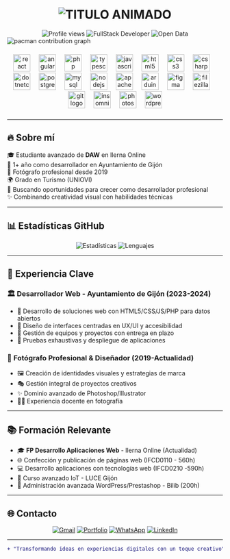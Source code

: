 <h1 align="center"> 
  <img src="https://readme-typing-svg.herokuapp.com?font=Bagel+Fat+One&duration=3500&pause=2001&color=F78500&center=true&width=435&lines=HOLA+SOY+PELAYO!;DESARROLLADOR+WEB;FOTOGRAFO+CREATIVO" alt="TITULO ANIMADO" />
</h1>

<div align="center">
  <img src="https://komarev.com/ghpvc/?username=PelayoNaredo&style=flat-square&color=blue" alt="Profile views"/>
  <img src="https://img.shields.io/badge/FullStack-Developer-important" alt="FullStack Developer">
  <img src="https://img.shields.io/badge/Open%20Data-Enthusiast-brightgreen" alt="Open Data">
</div>

<picture>
  <source media="(prefers-color-scheme: dark)" srcset="https://raw.githubusercontent.com/PelayoNaredo/PelayoNaredo/output/pacman-contribution-graph-dark.svg">
  <source media="(prefers-color-scheme: light)" srcset="https://raw.githubusercontent.com/PelayoNaredo/PelayoNaredo/output/pacman-contribution-graph.svg">
  <img alt="pacman contribution graph" src="https://raw.githubusercontent.com/PelayoNaredo/PelayoNaredo/output/pacman-contribution-graph.svg">
</picture>

###

<div align="center">
  <img src="https://cdn.jsdelivr.net/gh/devicons/devicon/icons/react/react-original.svg" height="40" alt="react logo"  />
  <img width="12" />
  <img src="https://cdn.jsdelivr.net/gh/devicons/devicon/icons/angularjs/angularjs-original.svg" height="40" alt="angularjs logo"  />
  <img width="12" />
  <img src="https://cdn.jsdelivr.net/gh/devicons/devicon/icons/php/php-original.svg" height="40" alt="php logo"  />
  <img width="12" />
  <img src="https://cdn.jsdelivr.net/gh/devicons/devicon/icons/typescript/typescript-original.svg" height="40" alt="typescript logo"  />
  <img width="12" />
  <img src="https://cdn.jsdelivr.net/gh/devicons/devicon/icons/javascript/javascript-original.svg" height="40" alt="javascript logo"  />
  <img width="12" />
  <img src="https://cdn.jsdelivr.net/gh/devicons/devicon/icons/html5/html5-original.svg" height="40" alt="html5 logo"  />
  <img width="12" />
  <img src="https://cdn.jsdelivr.net/gh/devicons/devicon/icons/css3/css3-original.svg" height="40" alt="css3 logo"  />
  <img width="12" />
  <img src="https://cdn.jsdelivr.net/gh/devicons/devicon/icons/csharp/csharp-original.svg" height="40" alt="csharp logo"  />
  <img width="12" />
  <img src="https://cdn.jsdelivr.net/gh/devicons/devicon/icons/dotnetcore/dotnetcore-original.svg" height="40" alt="dotnetcore logo"  />
  <img width="12" />
  <img src="https://cdn.jsdelivr.net/gh/devicons/devicon/icons/postgresql/postgresql-original.svg" height="40" alt="postgresql logo"  />
  <img width="12" />
  <img src="https://cdn.jsdelivr.net/gh/devicons/devicon/icons/mysql/mysql-original.svg" height="40" alt="mysql logo"  />
  <img width="12" />
  <img src="https://cdn.jsdelivr.net/gh/devicons/devicon/icons/nodejs/nodejs-original.svg" height="40" alt="nodejs logo"  />
  <img width="12" />
  <img src="https://cdn.jsdelivr.net/gh/devicons/devicon/icons/apache/apache-original.svg" height="40" alt="apache logo"  />
  <img width="12" />
  <img src="https://cdn.jsdelivr.net/gh/devicons/devicon/icons/arduino/arduino-original.svg" height="40" alt="arduino logo"  />
  <img width="12" />
  <img src="https://cdn.jsdelivr.net/gh/devicons/devicon/icons/figma/figma-original.svg" height="40" alt="figma logo"  />
  <img width="12" />
  <img src="https://cdn.jsdelivr.net/gh/devicons/devicon/icons/filezilla/filezilla-plain.svg" height="40" alt="filezilla logo"  />
  <img width="12" />
  <img src="https://cdn.jsdelivr.net/gh/devicons/devicon/icons/git/git-original.svg" height="40" alt="git logo"  />
  <img width="12" />
  <img src="https://cdn.jsdelivr.net/gh/devicons/devicon/icons/insomnia/insomnia-original.svg" height="40" alt="insomnia logo"  />
  <img width="12" />
  <img src="https://cdn.jsdelivr.net/gh/devicons/devicon/icons/photoshop/photoshop-plain.svg" height="40" alt="photoshop logo"  />
  <img width="12" />
  <img src="https://cdn.jsdelivr.net/gh/devicons/devicon/icons/wordpress/wordpress-original.svg" height="40" alt="wordpress logo"  />
</div>

###

---

## 🔥 Sobre mí

🎓 Estudiante avanzado de **DAW** en Ilerna Online  
💼 1+ año como desarrollador en Ayuntamiento de Gijón  
📸 Fotógrafo profesional desde 2019  
🌍 Grado en Turismo (UNIOVI)  
🚀 Buscando oportunidades para crecer como desarrollador profesional  
✨ Combinando creatividad visual con habilidades técnicas  

---



## 📊 Estadísticas GitHub

<div align="center">
  
![Estadísticas](https://github-readme-stats.vercel.app/api?username=PelayoNaredo&show_icons=true&theme=radical&bg_color=0d1117&hide_border=true&include_all_commits=true)
![Lenguajes](https://github-readme-stats.vercel.app/api/top-langs/?username=PelayoNaredo&layout=compact&theme=radical&bg_color=0d1117&hide_border=true)

</div>

---

## 💼 Experiencia Clave

### 🏛️ **Desarrollador Web - Ayuntamiento de Gijón** (2023-2024)
- 🚀 Desarrollo de soluciones web con HTML5/CSS/JS/PHP para datos abiertos
- 🎨 Diseño de interfaces centradas en UX/UI y accesibilidad
- 👥 Gestión de equipos y proyectos con entrega en plazo
- 🧪 Pruebas exhaustivas y despliegue de aplicaciones

### 📸 **Fotógrafo Profesional & Diseñador** (2019-Actualidad)
- 🖼️ Creación de identidades visuales y estrategias de marca
- 🎭 Gestión integral de proyectos creativos
- ✨ Dominio avanzado de Photoshop/Illustrator
- 👨‍🏫 Experiencia docente en fotografía

---

## 📚 Formación Relevante

- 🎓 **FP Desarrollo Aplicaciones Web** - Ilerna Online (Actualidad)
- 🌐 Confección y publicación de páginas web (IFCD0110 - 560h)
- 💻 Desarrollo aplicaciones con tecnologías web (IFCD0210 -590h)
- 📱 Curso avanzado IoT - LUCE Gijón
- 🛒 Administración avanzada WordPress/Prestashop - Bilib (200h)

---

## 🌐 Contacto

<div align="center">
  
[![Gmail](https://img.shields.io/badge/naredo43@gmail.com-D14836?style=for-the-badge&logo=gmail&logoColor=white)](mailto:naredo43@gmail.com)
[![Portfolio](https://img.shields.io/badge/Portfolio-000000?style=for-the-badge&logo=About.me&logoColor=white)](http://www.pelayonaredo.es)
[![WhatsApp](https://img.shields.io/badge/626_734_983-25D366?style=for-the-badge&logo=whatsapp&logoColor=white)](https://wa.me/34626734983)
[![LinkedIn](https://img.shields.io/badge/LinkedIn-0077B5?style=for-the-badge&logo=linkedin&logoColor=white)](https://linkedin.com/in/pelayonaredo)

</div>

---

<div align="center">
  
```diff
+ "Transformando ideas en experiencias digitales con un toque creativo"
```
